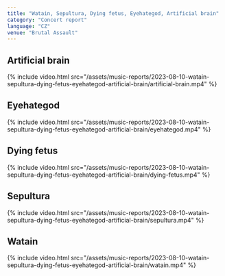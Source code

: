 ```yaml
---
title: "Watain, Sepultura, Dying fetus, Eyehategod, Artificial brain"
category: "Concert report"
language: "CZ"
venue: "Brutal Assault"
---
```


## Artificial brain
{% include video.html src="/assets/music-reports/2023-08-10-watain-sepultura-dying-fetus-eyehategod-artificial-brain/artificial-brain.mp4" %}

## Eyehategod
{% include video.html src="/assets/music-reports/2023-08-10-watain-sepultura-dying-fetus-eyehategod-artificial-brain/eyehategod.mp4" %}

## Dying fetus
{% include video.html src="/assets/music-reports/2023-08-10-watain-sepultura-dying-fetus-eyehategod-artificial-brain/dying-fetus.mp4" %}

## Sepultura
{% include video.html src="/assets/music-reports/2023-08-10-watain-sepultura-dying-fetus-eyehategod-artificial-brain/sepultura.mp4" %}

## Watain
{% include video.html src="/assets/music-reports/2023-08-10-watain-sepultura-dying-fetus-eyehategod-artificial-brain/watain.mp4" %}

